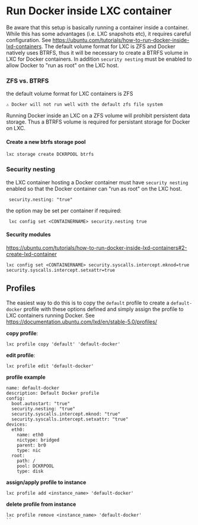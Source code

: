 # Run Docker inside LXC container

Be aware that this setup is basically running a container inside a container. While this has some advantages (i.e. LXC snapshots etc), it requires careful configuration. See https://ubuntu.com/tutorials/how-to-run-docker-inside-lxd-containers.
The default volume format for LXC is ZFS and Docker natively uses BTRFS, thus it will be necessary to create a BTRFS volume in LXC for Docker containers. 
In addition `security nesting` must be enabled to allow Docker to "run as root" on the LXC host. 

### ZFS vs. BTRFS
the default volume format for LXC containers is ZFS

```⚠️ Docker will not run well with the default zfs file system```

Running Docker inside an LXC on a ZFS volume will prohibit persistent data storage. Thus a BTRFS volume is required for persistant storage for Docker on LXC.

#### Create a new btrfs storage pool

```lxc storage create DCKRPOOL btrfs```

###  Security nesting
the LXC container hosting a Docker container must have `security nesting` enabled so that the Docker container can "run as root" on the LXC host.

` security.nesting: "true"`

the option may be set per container if required:

` lxc config set <CONTAINERNAME> security.nesting true`

#### Security modules
https://ubuntu.com/tutorials/how-to-run-docker-inside-lxd-containers#2-create-lxd-container

```
lxc config set <CONTAINERNAME> security.syscalls.intercept.mknod=true security.syscalls.intercept.setxattr=true

```

## Profiles

The easiest way to do this is to copy the `default` profile to create a `default-docker` profile with these options defined and simply assign the profile to LXC containers running Docker. See https://documentation.ubuntu.com/lxd/en/stable-5.0/profiles/

**copy profile**:
```
lxc profile copy 'default' 'default-docker'
```

**edit profile**:
```
lxc profile edit 'default-docker'
```

**profile example**

```
name: default-docker
description: Default Docker profile
config:
  boot.autostart: "true"
  security.nesting: "true"
  security.syscalls.intercept.mknod: "true"
  security.syscalls.intercept.setxattr: "true"
devices:
  eth0:
    name: eth0
    nictype: bridged
    parent: br0
    type: nic
  root:
    path: /
    pool: DCKRPOOL
    type: disk
```

**assign/apply profile to instance**
```
lxc profile add <instance_name> 'default-docker'
```

**delete profile from instance**
```
lxc profile remove <instance_name> 'default-docker'
``
